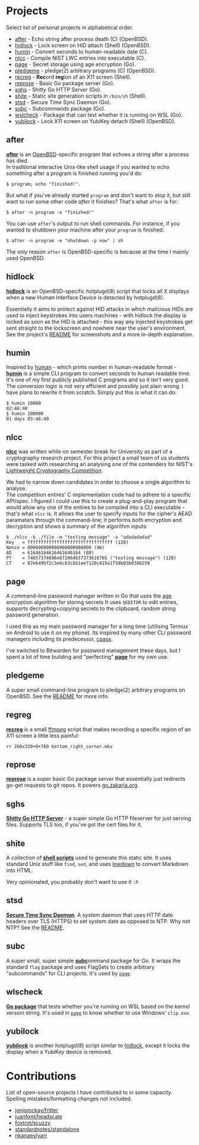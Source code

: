 # Projects

Select list of personal projects in alphabetical order.  

  * [after](#after)       - Echo string after process death \(C) (OpenBSD).
  * [hidlock](#hidlock)   - Lock screen on HID attach (Shell) (OpenBSD).
  * [humin](#humin)       - Convert seconds to human-readable date \(C).
  * [nlcc](#nlcc)         - Compile NIST LWC entries into executable \(C).
  * [page](#page)         - Secret storage using age encryption (Go).
  * [pledgeme](#pledgeme) - pledge(2) arbitrary programs \(C) (OpenBSD).
  * [recreg](#recreg)     - **Rec**ord **reg**ion of an X11 screen (Shell).
  * [reprose](#reprose)   - Basic Go package server (Go).
  * [sghs](#sghs)         - Shitty Go HTTP Server (Go).
  * [shite](#shite)       - Static site generation scripts in `/bin/sh` (Shell).
  * [stsd](#stsd)         - Secure Time Sync Daemon (Go).
  * [subc](#subc)         - Subcommands package (Go).
  * [wslcheck](#wslcheck) - Package that can test whether it is running on WSL (Go).
  * [yubilock](#yubilock) - Lock X11 screen on YubiKey detach (Shell) (OpenBSD).

## after

[**after**](https://github.com/e-zk/after) is an 
[OpenBSD](https://openbsd.org/)-specific program that echoes a string after a 
process has died.  
In traditional interactve Unix-like shell usage if you wanted to echo 
something after a program is finished running you'd do: 

	$ program; echo "finished!".

But what if you've already started `program` and 
don't want to stop it, but still want to run some other code _after_ it 
finishes? That's what `after` is for: 

	$ after -n program -e "finished!"

You can use `after`'s output to run shell commands. For instance, if you 
wanted to shutdown your machine after your `program` is finished:

	$ after -n program -e "shutdown -p now" | sh

The only reason `after` is OpenBSD-specific is because at the time I mainly
used OpenBSD. 

## hidlock

[**hidlock**](https://github.com/e-zk/hidlock) is an OpenBSD-specific 
hotplugd(8) script that locks all X displays when a new Human Interface 
Device is detected by hotplugd(8).

Essentially it aims to protect against HID attacks in which malicious HIDs
are used to inject keystrokes into users machines - with hidlock the display 
is locked as soon as the HID is attached - this way any injected keystrokes
get sent straight to the lockscreen and nowhere near the user's environment.  
See the project's [README](https://github.com/e-zk/hidlock/blob/master/README.md)
for screenshots and a more in-depth explanation.

## humin

Inspired by [human](http://z3bra.org/) - which prints number in human-readable 
format - [**humin**](https://github.com/e-zk/humin) is a simple CLI program to convert 
seconds to human readable time. It's one of my first publicly published C
programs and so it isn't very good. The conversion logic is not very 
efficient and possibly just plain wrong. I have plans to rewrite it from scratch.
Simply put this is what it can do:

	$ humin 10000
	02:46:40
	$ humin 100000
	01 days 03:46:40


## nlcc

[**nlcc**](https://github.com/e-zk/nlcc) was written while on semester break 
for University as part of a cryptography research project. For this project 
a small team of us students were tasked with researching an analysing one of 
the contenders for NIST's 
[Lightweight Cryptography Competition](https://csrc.nist.gov/Projects/Lightweight-Cryptography). 

We had to narrow down candidates in order to choose a single algorithm to 
analyse.  
The competition entires' C implementation code had to adhere to a specific 
API/spec. I figured I could use this to create a plug-and-play program
that would allow any one of the entires to be compiled into a CLI executable -
that's what `nlcc` is. It allows the user to specify inputs for the cipher's 
AEAD paramaters through the command-line; it performs both encryption and 
decryption and shows a summary of the algorithm inputs:

	$ ./nlcc -k ./file -m "testing message" -a "adadadadad"
	Key   = ffffffffffffffffffffffffffffffff (128)
	Nonce = 000000000000000000000000 (96)
	AD    = 61646164616461646164 (80)
	PT    = 74657374696e67206d657373616765 ("testing message") (120)
	CT    = 87e649bf2c3e6c83cbb1ee7120c419a1f58b03b0386258

## page

A command-line password manager written in Go that uses the 
[age](https://age-encryption.org/) encryption algorithm for storing secrets 
It uses `$EDITOR` to edit entries, supports decrypting+copying secrets to the
clipboard, random string password generation.

I used this as my main password manager for a long time 
(utilising Termux on Android to use it on my phone). Its inspired by many other
CLI password managers including its predecessor, [cpass](https://github.com/e-zk/cpass).

I've switched to Bitwarden for password management these days, but I spent
a lot of time building and "perfecting" [**page**](https://github.com/e-zk/page) 
for my own use.

## pledgeme

A super small command-line program to pledge(2) arbitrary programs on OpenBSD.
See the [README](https://github.com/e-zk/pledgeme) for more info.


## regreg

[**recreg**](https://github.com/e-zk/recreg) is a small [ffmpeg](https://ffmpeg.org/) 
script that makes recording a specific region of an X11 screen a little less painful:

	rr 260x320+0+760 bottom_right_corner.mkv

## reprose

[**reprose**](https://github.com/e-zk/go-reprose) is a super basic Go package 
server that essentially just redirects go-get requests to git repos. It powers 
[go.zakaria.org](https://go.zakaria.org/).

## sghs

[**Shitty Go HTTP Server**](https://github.com/e-zk/sghs) - a super simple Go HTTP fileserver for just serving 
files. Supports TLS too, if you've got the cert files for it.

## shite

A collection of [**shell scripts**](https://github.com/e-zk/shite) used to generate this static site.
It uses standard Unix stuff like `find`, `sed`, and uses [lowdown](https://kristaps.bsd.lv/lowdown/) to convert
Markdown into HTML.

Very opinionated, you probably don't want to use it `:P`.

## stsd

[**Secure Time Sync Daemon**](https://github.com/e-zk/stsd). A system daemon 
that uses HTTP date headers over TLS (HTTPS) to set system date as opposed to NTP.
Why not NTP? See the [README](https://raw.githubusercontent.com/e-zk/stsd/trunk/README).

## subc

A super small, super simple [**subc**](https://github.com/e-zk/subc)ommand package for Go. It wraps the standard 
`flag` package and uses FlagSets to create arbitrary "subcommands" for CLI 
projects. It's used by [`page`](#page).

## wlscheck

[**Go package**](https://github.com/e-zk/wslcheck) that tests whether you're running on WSL based on the kernel 
version string. It's used in [`page`](#page) to know whether to use 
Windows' `clip.exe`.

## yubilock

[**yubilock**](https://github.com/e-zk/yubilock) is another hotplugd(8) script similar to 
[hidlock](#hidlock), except it locks the display when a YubiKey device is removed.

# Contributions

List of open-source projects I have contributed to in some capacity.  
Spelling mistakes/formatting changes not included. 

- [jonjomckay/fritter](https://github.com/jonjomckay/fritter)
- [juanfont/headscale](https://github.com/juanfont/headscale)
- [foxtrot/scuzzy](https://github.com/foxtrot/scuzzy)
- [standardnotes/standalone](https://github.com/standardnotes/standalone)
- [nkanaev/yarr](https://github.com/nkanaev/yarr)


